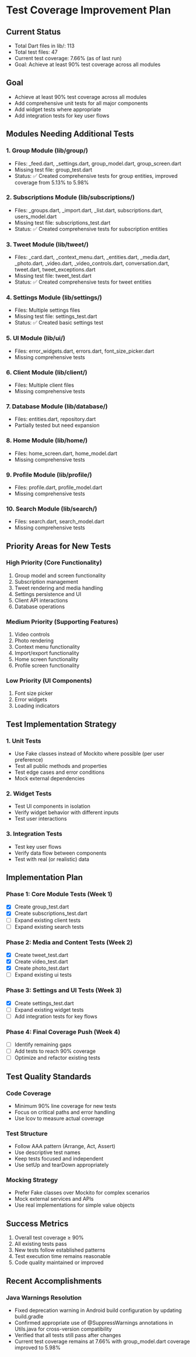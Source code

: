 # Test Coverage Improvement Plan

## Current Status
- Total Dart files in lib/: 113
- Total test files: 47
- Current test coverage: 7.66% (as of last run)
- Goal: Achieve at least 90% test coverage across all modules

## Goal
- Achieve at least 90% test coverage across all modules
- Add comprehensive unit tests for all major components
- Add widget tests where appropriate
- Add integration tests for key user flows

## Modules Needing Additional Tests

### 1. Group Module (lib/group/)
- Files: _feed.dart, _settings.dart, group_model.dart, group_screen.dart
- Missing test file: group_test.dart
- Status: ✅ Created comprehensive tests for group entities, improved coverage from 5.13% to 5.98%

### 2. Subscriptions Module (lib/subscriptions/)
- Files: _groups.dart, _import.dart, _list.dart, subscriptions.dart, users_model.dart
- Missing test file: subscriptions_test.dart
- Status: ✅ Created comprehensive tests for subscription entities

### 3. Tweet Module (lib/tweet/)
- Files: _card.dart, _context_menu.dart, _entities.dart, _media.dart, _photo.dart, _video.dart, _video_controls.dart, conversation.dart, tweet.dart, tweet_exceptions.dart
- Missing test file: tweet_test.dart
- Status: ✅ Created comprehensive tests for tweet entities

### 4. Settings Module (lib/settings/)
- Files: Multiple settings files
- Missing test file: settings_test.dart
- Status: ✅ Created basic settings test

### 5. UI Module (lib/ui/)
- Files: error_widgets.dart, errors.dart, font_size_picker.dart
- Missing comprehensive tests

### 6. Client Module (lib/client/)
- Files: Multiple client files
- Missing comprehensive tests

### 7. Database Module (lib/database/)
- Files: entities.dart, repository.dart
- Partially tested but need expansion

### 8. Home Module (lib/home/)
- Files: home_screen.dart, home_model.dart
- Missing comprehensive tests

### 9. Profile Module (lib/profile/)
- Files: profile.dart, profile_model.dart
- Missing comprehensive tests

### 10. Search Module (lib/search/)
- Files: search.dart, search_model.dart
- Missing comprehensive tests

## Priority Areas for New Tests

### High Priority (Core Functionality)
1. Group model and screen functionality
2. Subscription management
3. Tweet rendering and media handling
4. Settings persistence and UI
5. Client API interactions
6. Database operations

### Medium Priority (Supporting Features)
1. Video controls
2. Photo rendering
3. Context menu functionality
4. Import/export functionality
5. Home screen functionality
6. Profile screen functionality

### Low Priority (UI Components)
1. Font size picker
2. Error widgets
3. Loading indicators

## Test Implementation Strategy

### 1. Unit Tests
- Use Fake classes instead of Mockito where possible (per user preference)
- Test all public methods and properties
- Test edge cases and error conditions
- Mock external dependencies

### 2. Widget Tests
- Test UI components in isolation
- Verify widget behavior with different inputs
- Test user interactions

### 3. Integration Tests
- Test key user flows
- Verify data flow between components
- Test with real (or realistic) data

## Implementation Plan

### Phase 1: Core Module Tests (Week 1)
- [x] Create group_test.dart
- [x] Create subscriptions_test.dart
- [ ] Expand existing client tests
- [ ] Expand existing search tests

### Phase 2: Media and Content Tests (Week 2)
- [x] Create tweet_test.dart
- [x] Create video_test.dart
- [x] Create photo_test.dart
- [ ] Expand existing ui tests

### Phase 3: Settings and UI Tests (Week 3)
- [x] Create settings_test.dart
- [ ] Expand existing widget tests
- [ ] Add integration tests for key flows

### Phase 4: Final Coverage Push (Week 4)
- [ ] Identify remaining gaps
- [ ] Add tests to reach 90% coverage
- [ ] Optimize and refactor existing tests

## Test Quality Standards

### Code Coverage
- Minimum 90% line coverage for new tests
- Focus on critical paths and error handling
- Use lcov to measure actual coverage

### Test Structure
- Follow AAA pattern (Arrange, Act, Assert)
- Use descriptive test names
- Keep tests focused and independent
- Use setUp and tearDown appropriately

### Mocking Strategy
- Prefer Fake classes over Mockito for complex scenarios
- Mock external services and APIs
- Use real implementations for simple value objects

## Success Metrics

1. Overall test coverage ≥ 90%
2. All existing tests pass
3. New tests follow established patterns
4. Test execution time remains reasonable
5. Code quality maintained or improved

## Recent Accomplishments

### Java Warnings Resolution
- Fixed deprecation warning in Android build configuration by updating build.gradle
- Confirmed appropriate use of @SuppressWarnings annotations in Utils.java for cross-version compatibility
- Verified that all tests still pass after changes
- Current test coverage remains at 7.66% with group_model.dart coverage improved to 5.98%